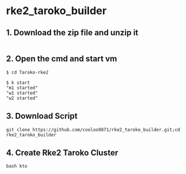 # rke2_taroko_builder

## 1. Download the zip file and unzip it
```
```


## 2. Open the cmd and start vm
```
$ cd Taroko-rke2

$ k start
"m1 started"
"w1 started"
"w2 started"
```

## 3. Download Script
```
git clone https://github.com/cooloo9871/rke2_taroko_builder.git;cd rke2_taroko_builder
```

## 4. Create Rke2 Taroko Cluster
```
bash kto
```
